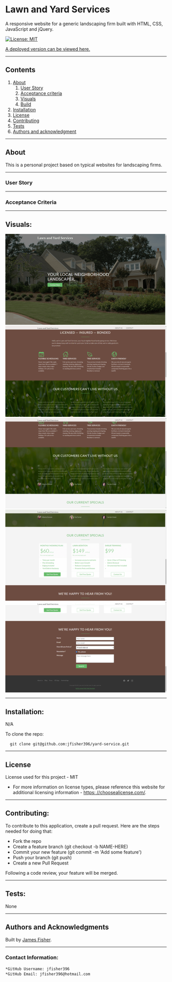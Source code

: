 
  
  # Lawn and Yard Services

  A responsive website for a generic landscaping firm built with HTML, CSS, JavaScript and jQuery.

  [![License: MIT](https://img.shields.io/badge/License-MIT-yellow.svg)](https://opensource.org/licenses/MIT)

  [A deployed version can be viewed here.](https://jfisher396.github.io/yard-service/)
  
---
  ## Contents

  1. [About](#about)
      1. [User Story](#user%20story)
      2. [Acceptance criteria](#acceptance%20criteria)
      3. [Visuals](#visuals)
      4. [Build](#build)
  2. [Installation](#installation)
  3. [License](#license)
  4. [Contributing](#contributing)
  5. [Tests](#tests)
  6. [Authors and acknowledgment](#authors%20and%20acknowledgment)

---
  ## About

  This is a personal project based on typical websites for landscaping firms.

---

  ### User Story
  

---

  ### Acceptance Criteria
  
  
---
  ## Visuals:

  ![Screenshot 1](/screenshots/yard-service-1.png)
  ![Screenshot 2](/screenshots/yard-service-2.png)
  ![Screenshot 3](/screenshots/yard-service-3.png)
  ![Screenshot 4](/screenshots/yard-service-4.png)
  ![Screenshot 5](/screenshots/yard-service-5.png)

---

  ## Installation:
  N/A

  To clone the repo:
  
      git clone git@github.com:jfisher396/yard-service.git
  
---

  ## License
  License used for this project - MIT
  * For more information on license types, please reference this website
  for additional licensing information - [https: //choosealicense.com/](https://choosealicense.com/).

---

  ## Contributing:
  
  To contribute to this application, create a pull request.
  Here are the steps needed for doing that:
  - Fork the repo
  - Create a feature branch (git checkout -b NAME-HERE)
  - Commit your new feature (git commit -m 'Add some feature')
  - Push your branch (git push)
  - Create a new Pull Request

  Following a code review, your feature will be merged.


---

  ## Tests:
  None

---

  ## Authors and Acknowledgments
  Built by [James Fisher](https://james-fisher-web-developer.herokuapp.com/).

---

  ### Contact Information:
    *GitHub Username: jfisher396
    *GitHub Email: jfisher396@hotmail.com
  

